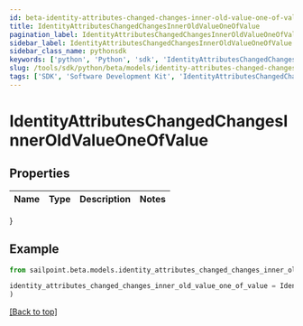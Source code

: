 ```yaml
---
id: beta-identity-attributes-changed-changes-inner-old-value-one-of-value
title: IdentityAttributesChangedChangesInnerOldValueOneOfValue
pagination_label: IdentityAttributesChangedChangesInnerOldValueOneOfValue
sidebar_label: IdentityAttributesChangedChangesInnerOldValueOneOfValue
sidebar_class_name: pythonsdk
keywords: ['python', 'Python', 'sdk', 'IdentityAttributesChangedChangesInnerOldValueOneOfValue', 'BetaIdentityAttributesChangedChangesInnerOldValueOneOfValue'] 
slug: /tools/sdk/python/beta/models/identity-attributes-changed-changes-inner-old-value-one-of-value
tags: ['SDK', 'Software Development Kit', 'IdentityAttributesChangedChangesInnerOldValueOneOfValue', 'BetaIdentityAttributesChangedChangesInnerOldValueOneOfValue']
---
```


# IdentityAttributesChangedChangesInnerOldValueOneOfValue


## Properties

Name | Type | Description | Notes
------------ | ------------- | ------------- | -------------
}

## Example

```python
from sailpoint.beta.models.identity_attributes_changed_changes_inner_old_value_one_of_value import IdentityAttributesChangedChangesInnerOldValueOneOfValue

identity_attributes_changed_changes_inner_old_value_one_of_value = IdentityAttributesChangedChangesInnerOldValueOneOfValue(
)

```
[[Back to top]](#) 

